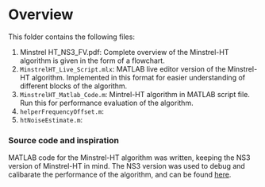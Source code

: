 # Overview
This folder contains the following files:
1. Minstrel HT_NS3_FV.pdf: Complete overview of the Minstrel-HT algorithm is given in the form of a flowchart.
1. `MinstrelHT_Live_Script.mlx`: MATLAB live editor version of the Minstrel-HT algorithm. Implemented in this format for easier understanding of different blocks of the algorithm. 
1. `MinstrelHT_Matlab_Code.m`: Mintrel-HT algorithm in MATLAB script file. Run this for performance evaluation of the algorithm.
1. `helperFrequencyOffset.m`:
1. `htNoiseEstimate.m`:
### Source code and inspiration

MATLAB code for the Minstrel-HT algorithm was written, keeping the NS3 version of Minstrel-HT in mind. The NS3 version was used to debug and calibarate the performance of the algorithm, and can be found [here](https://www.nsnam.org/doxygen/classns3_1_1_minstrel_ht_wifi_manager.html). 


   